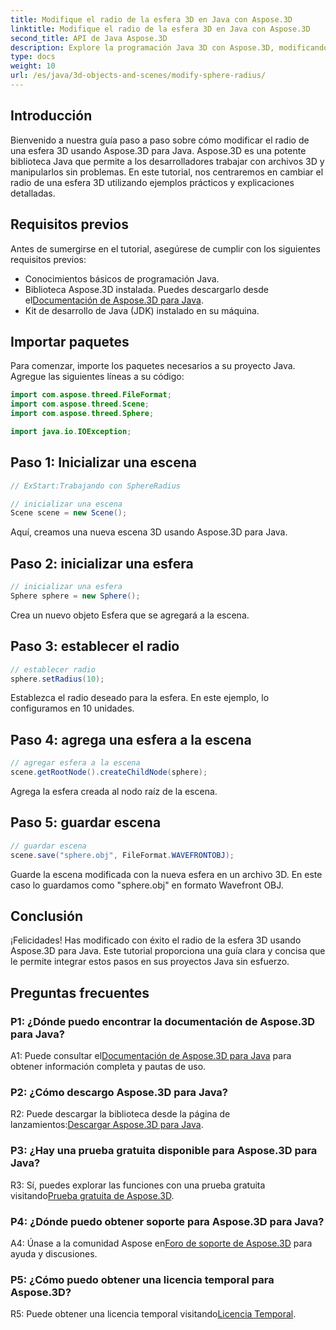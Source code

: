 ```yaml
---
title: Modifique el radio de la esfera 3D en Java con Aspose.3D
linktitle: Modifique el radio de la esfera 3D en Java con Aspose.3D
second_title: API de Java Aspose.3D
description: Explore la programación Java 3D con Aspose.3D, modificando el radio de la esfera sin esfuerzo. Descárguelo ahora para disfrutar de una experiencia de desarrollo 3D perfecta.
type: docs
weight: 10
url: /es/java/3d-objects-and-scenes/modify-sphere-radius/
---
```

## Introducción

Bienvenido a nuestra guía paso a paso sobre cómo modificar el radio de una esfera 3D usando Aspose.3D para Java. Aspose.3D es una potente biblioteca Java que permite a los desarrolladores trabajar con archivos 3D y manipularlos sin problemas. En este tutorial, nos centraremos en cambiar el radio de una esfera 3D utilizando ejemplos prácticos y explicaciones detalladas.

## Requisitos previos

Antes de sumergirse en el tutorial, asegúrese de cumplir con los siguientes requisitos previos:

- Conocimientos básicos de programación Java.
-  Biblioteca Aspose.3D instalada. Puedes descargarlo desde el[Documentación de Aspose.3D para Java](https://reference.aspose.com/3d/java/).
- Kit de desarrollo de Java (JDK) instalado en su máquina.

## Importar paquetes

Para comenzar, importe los paquetes necesarios a su proyecto Java. Agregue las siguientes líneas a su código:

```java
import com.aspose.threed.FileFormat;
import com.aspose.threed.Scene;
import com.aspose.threed.Sphere;

import java.io.IOException;
```

## Paso 1: Inicializar una escena

```java
// ExStart:Trabajando con SphereRadius

// inicializar una escena
Scene scene = new Scene();
```

Aquí, creamos una nueva escena 3D usando Aspose.3D para Java.

## Paso 2: inicializar una esfera

```java
// inicializar una esfera
Sphere sphere = new Sphere();
```

Crea un nuevo objeto Esfera que se agregará a la escena.

## Paso 3: establecer el radio

```java
// establecer radio
sphere.setRadius(10);
```

Establezca el radio deseado para la esfera. En este ejemplo, lo configuramos en 10 unidades.

## Paso 4: agrega una esfera a la escena

```java
// agregar esfera a la escena
scene.getRootNode().createChildNode(sphere);
```

Agrega la esfera creada al nodo raíz de la escena.

## Paso 5: guardar escena

```java
// guardar escena
scene.save("sphere.obj", FileFormat.WAVEFRONTOBJ);
```

Guarde la escena modificada con la nueva esfera en un archivo 3D. En este caso lo guardamos como "sphere.obj" en formato Wavefront OBJ.

## Conclusión

¡Felicidades! Has modificado con éxito el radio de la esfera 3D usando Aspose.3D para Java. Este tutorial proporciona una guía clara y concisa que le permite integrar estos pasos en sus proyectos Java sin esfuerzo.

## Preguntas frecuentes

### P1: ¿Dónde puedo encontrar la documentación de Aspose.3D para Java?

 A1: Puede consultar el[Documentación de Aspose.3D para Java](https://reference.aspose.com/3d/java/) para obtener información completa y pautas de uso.

### P2: ¿Cómo descargo Aspose.3D para Java?

 R2: Puede descargar la biblioteca desde la página de lanzamientos:[Descargar Aspose.3D para Java](https://releases.aspose.com/3d/java/).

### P3: ¿Hay una prueba gratuita disponible para Aspose.3D para Java?

 R3: Sí, puedes explorar las funciones con una prueba gratuita visitando[Prueba gratuita de Aspose.3D](https://releases.aspose.com/).

### P4: ¿Dónde puedo obtener soporte para Aspose.3D para Java?

 A4: Únase a la comunidad Aspose en[Foro de soporte de Aspose.3D](https://forum.aspose.com/c/3d/18) para ayuda y discusiones.

### P5: ¿Cómo puedo obtener una licencia temporal para Aspose.3D?

 R5: Puede obtener una licencia temporal visitando[Licencia Temporal](https://purchase.aspose.com/temporary-license/).